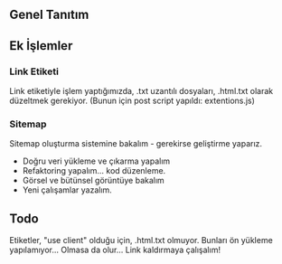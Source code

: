 ## Genel Tanıtım

## Ek İşlemler

### Link Etiketi

Link etiketiyle işlem yaptığımızda, .txt uzantılı dosyaları, .html.txt olarak düzeltmek gerekiyor.
(Bunun için post script yapıldı: extentions.js)

### Sitemap

Sitemap oluşturma sistemine bakalım - gerekirse geliştirme yaparız.

- Doğru veri yükleme ve çıkarma yapalım
- Refaktoring yapalım... kod düzenleme.
- Görsel ve bütünsel görüntüye bakalım
- Yeni çalışamlar yazalım.

## Todo

Etiketler, "use client" olduğu için, .html.txt olmuyor. Bunları ön yükleme yapılamıyor... Olmasa da olur... Link kaldırmaya çalışalım!
